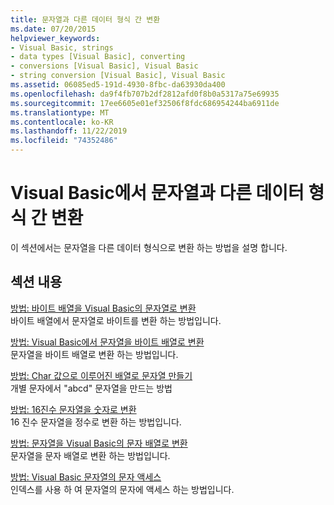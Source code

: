 ```yaml
---
title: 문자열과 다른 데이터 형식 간 변환
ms.date: 07/20/2015
helpviewer_keywords:
- Visual Basic, strings
- data types [Visual Basic], converting
- conversions [Visual Basic], Visual Basic
- string conversion [Visual Basic], Visual Basic
ms.assetid: 06085ed5-191d-4930-8fbc-da63930da400
ms.openlocfilehash: da9f4fb707b2df2812afd0f8b0a5317a75e69935
ms.sourcegitcommit: 17ee6605e01ef32506f8fdc686954244ba6911de
ms.translationtype: MT
ms.contentlocale: ko-KR
ms.lasthandoff: 11/22/2019
ms.locfileid: "74352486"
---
```

# <a name="converting-between-strings-and-other-data-types-in-visual-basic"></a>Visual Basic에서 문자열과 다른 데이터 형식 간 변환

이 섹션에서는 문자열을 다른 데이터 형식으로 변환 하는 방법을 설명 합니다.

## <a name="in-this-section"></a>섹션 내용

[방법: 바이트 배열을 Visual Basic의 문자열로 변환](how-to-convert-an-array-of-bytes-into-a-string.md)  
바이트 배열에서 문자열로 바이트를 변환 하는 방법입니다.

[방법: Visual Basic에서 문자열을 바이트 배열로 변환](how-to-convert-strings-into-an-array-of-bytes.md)  
문자열을 바이트 배열로 변환 하는 방법입니다.

[방법: Char 값으로 이루어진 배열로 문자열 만들기](how-to-create-a-string-from-an-array-of-char-values.md)  
개별 문자에서 "abcd" 문자열을 만드는 방법

[방법: 16진수 문자열을 숫자로 변환](how-to-convert-hexadecimal-strings-to-numbers.md)  
16 진수 문자열을 정수로 변환 하는 방법입니다.

[방법: 문자열을 Visual Basic의 문자 배열로 변환](how-to-convert-a-string-to-an-array-of-characters.md)  
문자열을 문자 배열로 변환 하는 방법입니다.

[방법: Visual Basic 문자열의 문자 액세스](how-to-access-characters-in-strings.md)  
인덱스를 사용 하 여 문자열의 문자에 액세스 하는 방법입니다.
